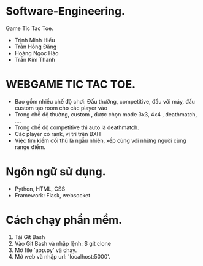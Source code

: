 # Software-Engineering.
Game Tic Tac Toe.
* Trịnh Minh Hiếu 
* Trần Hồng Đăng 
* Hoàng Ngọc Hào 
* Trần Kim Thành

# WEBGAME TIC TAC TOE.
* Bao gồm nhiều chế độ chơi: Đấu thường, competitive, đấu với máy, đấu custom tạo room cho các player vào
* Trong chế độ thường, custom , được chọn mode 3x3, 4x4 , deathmatch, ....
* Trong chế độ competitive thì auto là deathmatch.
* Các player có rank, vị trí trên BXH
* Việc tìm kiếm đối thủ là ngẫu nhiên, xếp cùng với những người cùng range điểm.

# Ngôn ngữ sử dụng.
* Python, HTML, CSS
* Framework: Flask, websocket

# Cách chạy phần mềm.
1. Tải Git Bash
2. Vào Git Bash và nhập lệnh:
   $ git clone <link repo>
3. Mở file 'app.py' và chạy.
4. Mở web và nhập url: 'localhost:5000'.
